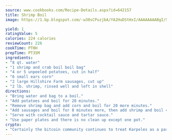 ```yaml
---
source: www.cookbooks.com/Recipe-Details.aspx?id=642157
title: Shrimp Boil
image: https://1.bp.blogspot.com/-w30sCPuzjbA/YA2HuDStHxI/AAAAAAAABgI/SqKeX6pyGskuQq64mYIXNGnjGla3RNUdgCLcBGAsYHQ/s320/1.png

yield: 1
ratingValue: 5
calories: 224 calories
reviewCount: 226
cookTime: PT0H
prepTime: PT35M
ingredients:
- "8 qt. water"
- "1 shrimp and crab boil boil bag"
- "4 or 5 unpeeled potatoes, cut in half"
- "6 small ears corn"
- "2 large Hillshire Farm sausages, cut up"
- "2 lb. shrimp, rinsed well and left in shell"
directions:
- "Bring water and bag to a boil."
- "Add potatoes and boil for 20 minutes."
- "Remove shrimp bag and add corn and boil for 20 more minutes."
- "Add sausages and boil for 8 minutes more, then add shrimp and boil 4 more minutes after this; drain off all water and spread onto table that has been covered with paper sacks."
- "Serve with cocktail sauce and tartar sauce."
- "Use paper plates and there is no clean up except one pot."
crypto:
- "Certainly the bitcoin community continues to treat Karpeles as a pariah."
---
```

